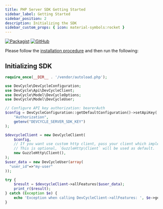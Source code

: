 ```yaml
---
title: PHP Server SDK Getting Started
sidebar_label: Getting Started
sidebar_position: 2
description: Initializing the SDK
sidebar_custom_props: { icon: material-symbols:rocket }
---
```


[![Packagist](https://badgen.net/packagist/v/devcycle/php-server-sdk/latest)](https://packagist.org/packages/devcycle/php-server-sdk)
[![GitHub](https://img.shields.io/github/stars/devcyclehq/php-server-sdk.svg?style=social&label=Star&maxAge=2592000)](https://github.com/DevCycleHQ/php-server-sdk)

Please follow the [installation procedure](/sdk/server-side-sdks/php/php-install) and then run the following:

## Initializing SDK

```php
require_once(__DIR__ . '/vendor/autoload.php');

use DevCycle\DevCycleConfiguration;
use DevCycle\Api\DevCycleClient;
use DevCycle\Model\DevCycleOptions;
use DevCycle\Model\DevCycleUser;

// Configure API key authorization: bearerAuth
$config = DevCycleConfiguration::getDefaultConfiguration()->setApiKey(
    "Authorization",
    getenv("DEVCYCLE_SERVER_SDK_KEY")
);

$devcycleClient = new DevCycleClient(
    $config,
    // If you want use custom http client, pass your client which implements `GuzzleHttp\ClientInterface`.
    // This is optional, `GuzzleHttp\Client` will be used as default.
    new GuzzleHttp\Client(),
);
$user_data = new DevCycleUser(array(
  "user_id"=>"my-user"
));

try {
    $result = $devcycleClient->allFeatures($user_data);
    print_r($result);
} catch (Exception $e) {
    echo 'Exception when calling DevCycleClient->allFeatures: ', $e->getMessage(), PHP_EOL;
}
```
